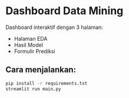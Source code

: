 # Dashboard Data Mining

Dashboard interaktif dengan 3 halaman:
- Halaman EDA
- Hasil Model
- Formulir Prediksi

## Cara menjalankan:
```bash
pip install -r requirements.txt
streamlit run main.py
```
